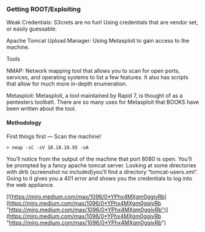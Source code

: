 ### Getting ROOT/Exploiting

Weak Credentials: S3crets are no fun! Using credentials that are vendor set, or easily guessable.

Apache Tomcat Upload Manager: Using Metasploit to gain access to the machine.

Tools

NMAP: Network mapping tool that allows you to scan for open ports, services, and operating systems to list a few features. It also has scripts that allow for much more in-depth enumeration.

Metasploit: Metasploit, a tool maintained by Rapid 7, is thought of as a pentesters toolbelt. There are so many uses for Metasploit that BOOKS have been written about the tool.

#### Methodology

First things first — Scan the machine!

    > nmap -sC -sV 10.10.10.95 -oA

You’ll notice from the output of the machine that port 8080 is open. You’ll be prompted by a fancy apache tomcat server. Looking at some directories with dirb (screenshot no included)you’ll find a directory “tomcat-users.xml”. Going to it gives you a 401 error and shows you the credentials to log into the web appliance.

[![https://miro.medium.com/max/1096/0*YPhx4MXgm0ggivRb](https://miro.medium.com/max/1096/0*YPhx4MXgm0ggivRb "https://miro.medium.com/max/1096/0*YPhx4MXgm0ggivRb")](https://miro.medium.com/max/1096/0*YPhx4MXgm0ggivRb "https://miro.medium.com/max/1096/0*YPhx4MXgm0ggivRb")
